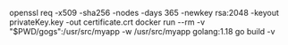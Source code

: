 openssl req -x509 -sha256 -nodes -days 365 -newkey rsa:2048 -keyout privateKey.key -out certificate.crt
docker run --rm -v "$PWD/gogs":/usr/src/myapp -w /usr/src/myapp golang:1.18 go build -v